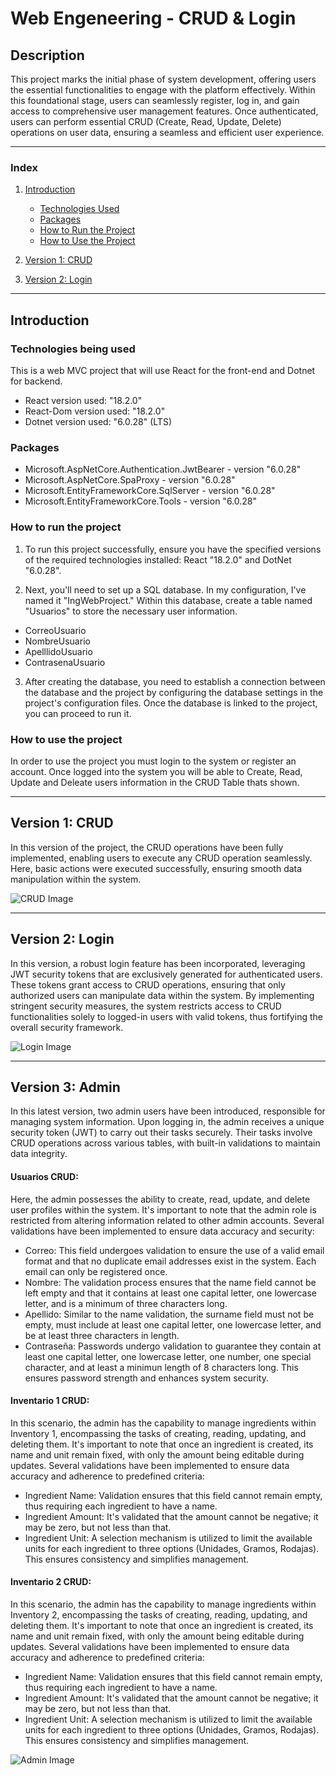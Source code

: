 # Web Engeneering - CRUD & Login

## Description
This project marks the initial phase of system development, offering users the essential functionalities to engage with the platform effectively. Within this foundational stage, users can seamlessly register, log in, and gain access to comprehensive user management features. Once authenticated, users can perform essential CRUD (Create, Read, Update, Delete) operations on user data, ensuring a seamless and efficient user experience.

---

### Index
1. [Introduction](https://github.com/CHACHO617/React-Project1/blob/main/README.md#introduction)
   - [Technologies Used](https://github.com/CHACHO617/React-Project1/blob/main/README.md#technologies-being-used)
   - [Packages](https://github.com/CHACHO617/React-Project1/blob/main/README.md#packages)
   - [How to Run the Project](https://github.com/CHACHO617/React-Project1/blob/main/README.md#how-to-run-the-project)
   - [How to Use the Project](https://github.com/CHACHO617/React-Project1/blob/main/README.md#how-to-use-the-project)
  
2. [Version 1: CRUD](https://github.com/CHACHO617/React-Project1/blob/main/README.md#version-1-crud)

3. [Version 2: Login](https://github.com/CHACHO617/React-Project1/blob/main/README.md#version-2-login)

---

## Introduction

### Technologies being used
This is a web MVC project that will use React for the front-end and Dotnet for backend. 
- React version used: "18.2.0"
- React-Dom version used: "18.2.0"
- Dotnet version used: "6.0.28" (LTS)

### Packages
- Microsoft.AspNetCore.Authentication.JwtBearer - version "6.0.28"
- Microsoft.AspNetCore.SpaProxy - version "6.0.28"
- Microsoft.EntityFrameworkCore.SqlServer - version "6.0.28"
- Microsoft.EntityFrameworkCore.Tools - version "6.0.28"

### How to run the project
1. To run this project successfully, ensure you have the specified versions of the required technologies installed: React "18.2.0" and DotNet "6.0.28".

2. Next, you'll need to set up a SQL database. In my configuration, I've named it "IngWebProject." Within this database, create a table named "Usuarios" to store the necessary user information.
- CorreoUsuario
- NombreUsuario
- ApelllidoUsuario
- ContrasenaUsuario

3. After creating the database, you need to establish a connection between the database and the project by configuring the database settings in the project's configuration files. Once the database is linked to the project, you can proceed to run it.

### How to use the project
In order to use the project you must login to the system or register an account. Once logged into the system you will be able to Create, Read, Update and Deleate users information in the CRUD Table thats shown. 

---

## Version 1: CRUD
In this version of the project, the CRUD operations have been fully implemented, enabling users to execute any CRUD operation seamlessly. Here, basic actions were executed successfully, ensuring smooth data manipulation within the system.

![CRUD Image](https://miro.medium.com/v2/resize:fit:1400/1*WxJYUNOWcV1ZDPjiwEfBbA.jpeg)

---

## Version 2: Login
In this version, a robust login feature has been incorporated, leveraging JWT security tokens that are exclusively generated for authenticated users. These tokens grant access to CRUD operations, ensuring that only authorized users can manipulate data within the system. By implementing stringent security measures, the system restricts access to CRUD functionalities solely to logged-in users with valid tokens, thus fortifying the overall security framework.

![Login Image](https://i.ibb.co/sP0WndJ/Frame-1171275405.png)

---
## Version 3: Admin
In this latest version, two admin users have been introduced, responsible for managing system information. Upon logging in, the admin receives a unique security token (JWT) to carry out their tasks securely. Their tasks involve CRUD operations across various tables, with built-in validations to maintain data integrity.
#### Usuarios CRUD:
Here, the admin possesses the ability to create, read, update, and delete user profiles within the system. It's important to note that the admin role is restricted from altering information related to other admin accounts.
Several validations have been implemented to ensure data accuracy and security:
- Correo: This field undergoes validation to ensure the use of a valid email format and that no duplicate email addresses exist in the system. Each email can only be registered once.
- Nombre: The validation process ensures that the name field cannot be left empty and that it contains at least one capital letter, one lowercase letter, and is a minimum of three characters long.
- Apellido: Similar to the name validation, the surname field must not be empty, must include at least one capital letter, one lowercase letter, and be at least three characters in length.
- Contraseña: Passwords undergo validation to guarantee they contain at least one capital letter, one lowercase letter, one number, one special character, and at least a minimun length of 8 characters long. This ensures password strength and enhances system security.

#### Inventario 1 CRUD:
In this scenario, the admin has the capability to manage ingredients within Inventory 1, encompassing the tasks of creating, reading, updating, and deleting them. It's important to note that once an ingredient is created, its name and unit remain fixed, with only the amount being editable during updates.
Several validations have been implemented to ensure data accuracy and adherence to predefined criteria:
- Ingredient Name: Validation ensures that this field cannot remain empty, thus requiring each ingredient to have a name.
- Ingredient Amount: It's validated that the amount cannot be negative; it may be zero, but not less than that.
- Ingredient Unit: A selection mechanism is utilized to limit the available units for each ingredient to three options (Unidades, Gramos, Rodajas). This ensures consistency and simplifies management.

#### Inventario 2 CRUD:
In this scenario, the admin has the capability to manage ingredients within Inventory 2, encompassing the tasks of creating, reading, updating, and deleting them. It's important to note that once an ingredient is created, its name and unit remain fixed, with only the amount being editable during updates.
Several validations have been implemented to ensure data accuracy and adherence to predefined criteria:
- Ingredient Name: Validation ensures that this field cannot remain empty, thus requiring each ingredient to have a name.
- Ingredient Amount: It's validated that the amount cannot be negative; it may be zero, but not less than that.
- Ingredient Unit: A selection mechanism is utilized to limit the available units for each ingredient to three options (Unidades, Gramos, Rodajas). This ensures consistency and simplifies management.

![Admin Image](https://i.ibb.co/yy9vsZ2/Frame-1171275414.png)

